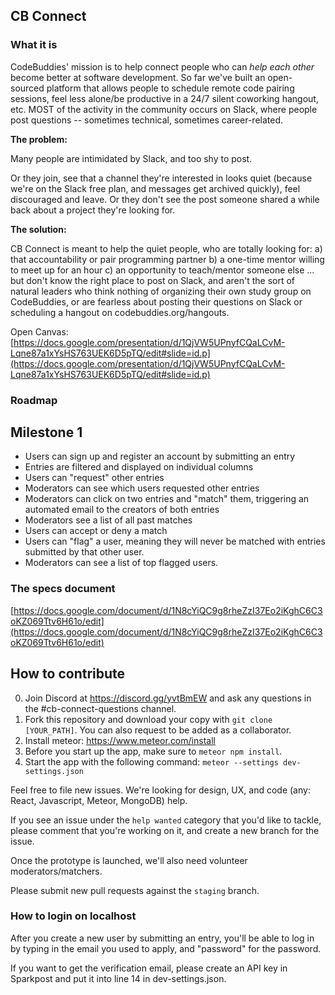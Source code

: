 ## CB Connect

### What it is
CodeBuddies' mission is to help connect people who can _help each other_ become better at software development. So far we've built an open-sourced platform that allows people to schedule remote code pairing sessions, feel less alone/be productive in a 24/7 silent coworking hangout, etc. MOST of the activity in the community occurs on Slack, where people post questions -- sometimes technical, sometimes career-related. 

**The problem:**

Many people are intimidated by Slack, and too shy to post. 

Or they join, see that a channel they're interested in looks quiet (because we're on the Slack free plan, and messages get archived quickly), feel discouraged and leave. Or they don't see the post someone shared a while back about a project they're looking for. 

**The solution:**

CB Connect is meant to help the quiet people, who are totally looking for:
a) that accountability or pair programming partner
b) a one-time mentor willing to meet up for an hour
c) an opportunity to teach/mentor someone else 
... but don't know the right place to post on Slack, and aren't the sort of natural leaders who think nothing of organizing their own study group on CodeBuddies, or are fearless about posting their questions on Slack or scheduling a hangout on codebuddies.org/hangouts. 

Open Canvas: [https://docs.google.com/presentation/d/1QjVW5UPnyfCQaLCvM-Lqne87a1xYsHS763UEK6D5pTQ/edit#slide=id.p](https://docs.google.com/presentation/d/1QjVW5UPnyfCQaLCvM-Lqne87a1xYsHS763UEK6D5pTQ/edit#slide=id.p)

### Roadmap

## Milestone 1
- Users can sign up and register an account by submitting an entry
- Entries are filtered and displayed on individual columns
- Users can "request" other entries
- Moderators can see which users requested other entries
- Moderators can click on two entries and "match" them, triggering an automated email to the creators of both entries
- Moderators see a list of all past matches
- Users can accept or deny a match
- Users can "flag" a user, meaning they will never be matched with entries submitted by that other user. 
- Moderators can see a list of top flagged users.

### The specs document
[https://docs.google.com/document/d/1N8cYiQC9g8rheZzI37Eo2iKghC6C3oKZ069Ttv6H61o/edit](https://docs.google.com/document/d/1N8cYiQC9g8rheZzI37Eo2iKghC6C3oKZ069Ttv6H61o/edit)


## How to contribute

0. Join Discord at https://discord.gg/yvtBmEW and ask any questions in the #cb-connect-questions channel.
1. Fork this repository and download your copy with `git clone [YOUR_PATH]`. You can also request to be added as a collaborator.
2. Install meteor: https://www.meteor.com/install
3. Before you start up the app, make sure to `meteor npm install`.
4. Start the app with the following command: `meteor --settings dev-settings.json`

Feel free to file new issues. We're looking for design, UX, and code (any: React, Javascript, Meteor, MongoDB) help.

If you see an issue under the `help wanted` category that you'd like to tackle, please comment that you're working on it, and create a new branch for the issue.

Once the prototype is launched, we'll also need volunteer moderators/matchers. 

Please submit new pull requests against the `staging` branch.

### How to login on localhost
After you create a new user by submitting an entry, you'll be able to log in by typing in the email you used to apply, and "password" for the password. 

If you want to get the verification email, please create an API key in Sparkpost and put it into line 14 in dev-settings.json. 
